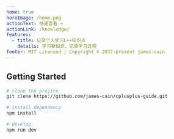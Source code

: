 ```yaml
---
home: true
heroImage: /home.png
actionText: 快速查看 →
actionLink: /knowledge/
features:
  - title: 记录个人学习C++知识点
    details: 学习新知识，记录学习过程
footer: MIT Licensed | Copyright © 2017-present james-cain
---
```



## Getting Started

```bash
# clone the projice
git clone https://github.com/james-cain/cplusplus-guide.git

# install dependency
npm install

# develop
npm run dev
```
